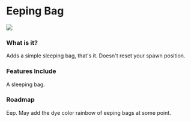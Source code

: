 # Eeping Bag
<p align="left">
<a href="https://opensource.org/licenses/MIT"><img src="https://img.shields.io/badge/License-MIT-brightgreen.svg"></a>
</p>

### What is it?
Adds a simple sleeping bag, that's it. Doesn't reset your spawn position.

### Features Include
A sleeping bag.

### Roadmap
Eep. May add the dye color rainbow of eeping bags at some point.